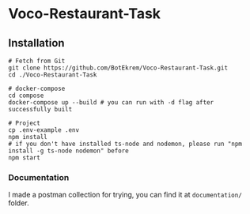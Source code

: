 # Voco-Restaurant-Task
## Installation
```shell
# Fetch from Git
git clone https://github.com/BotEkrem/Voco-Restaurant-Task.git
cd ./Voco-Restaurant-Task

# docker-compose 
cd compose
docker-compose up --build # you can run with -d flag after successfully built

# Project
cp .env-example .env
npm install
# if you don't have installed ts-node and nodemon, please run "npm install -g ts-node nodemon" before
npm start 
```

### Documentation
I made a postman collection for trying, you can find it at `documentation/` folder.
